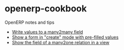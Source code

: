 openerp-cookbook
================

OpenERP notes and tips

* [Write values to a many2many field](many2many-write.md)
* [Show a form in "create" mode with pre-filled values](show-form-create-mode.md)
* [Show the field of a many2one relation in a view](many2one-field-in-view.md)
